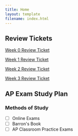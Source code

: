 ```yaml
---
title: Home
layout: template
filename: index.html
--- 
```


## Review Tickets
[Week 0 Review Ticket](https://github.com/raad1masum/AP-Computer-Science-A/issues/1)

[Week 1 Review Ticket](https://github.com/raad1masum/AP-Computer-Science-A/issues/2)

[Week 2 Review Ticket](https://github.com/raad1masum/AP-Computer-Science-A/issues/3)

[Week 3 Review Ticket](https://github.com/raad1masum/AP-Computer-Science-A/issues/4)

## AP Exam Study Plan

### Methods of Study
- [ ] Online Exams
- [ ] Barron's Book
- [ ] AP Classroom Practice Exams
